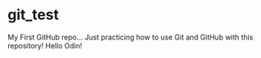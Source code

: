 # git_test
My First GitHub repo... Just practicing how to use Git and GitHub with this repository!
Hello Odin!